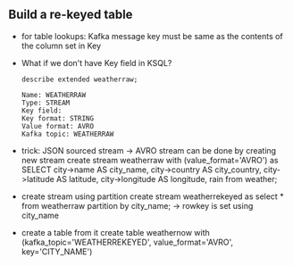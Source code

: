 ## Build a re-keyed table
- for table lookups: Kafka message key must be same as the contents of the column set in Key
- What if we don't have Key field in KSQL?
    ```
    describe extended weatherraw;

    Name: WEATHERRAW
    Type: STREAM
    Key field:
    Key format: STRING
    Value format: AVRO
    Kafka topic: WEATHERRAW
    ```

- trick: JSON sourced stream -> AVRO stream can be done by creating new stream
create stream weatherraw with (value_format='AVRO') as SELECT city->name AS city_name,
city->country AS city_country, city->latitude AS latitude, city->longitude AS longitude, rain from weather;

- create stream using partition
create stream weatherrekeyed as select * from weatherraw partition by city_name;
-> rowkey is set using city_name

- create a table from it
create table weathernow with (kafka_topic='WEATHERREKEYED', value_format='AVRO', key='CITY_NAME')

